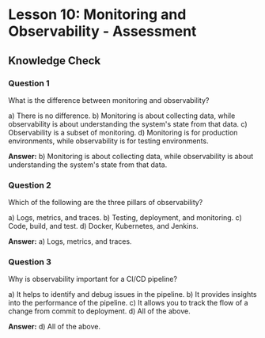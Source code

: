 # Lesson 10: Monitoring and Observability - Assessment

## Knowledge Check

### Question 1
What is the difference between monitoring and observability?

a) There is no difference.
b) Monitoring is about collecting data, while observability is about understanding the system's state from that data.
c) Observability is a subset of monitoring.
d) Monitoring is for production environments, while observability is for testing environments.

**Answer:** b) Monitoring is about collecting data, while observability is about understanding the system's state from that data.

### Question 2
Which of the following are the three pillars of observability?

a) Logs, metrics, and traces.
b) Testing, deployment, and monitoring.
c) Code, build, and test.
d) Docker, Kubernetes, and Jenkins.

**Answer:** a) Logs, metrics, and traces.

### Question 3
Why is observability important for a CI/CD pipeline?

a) It helps to identify and debug issues in the pipeline.
b) It provides insights into the performance of the pipeline.
c) It allows you to track the flow of a change from commit to deployment.
d) All of the above.

**Answer:** d) All of the above.